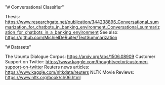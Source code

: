 "# Conversational Classifier" 

Thesis: https://www.researchgate.net/publication/344238896_Conversational_summarization_for_chatbots_in_banking_environment_Conversational_summarization_for_chatbots_in_a_banking_environment
See also: https://github.com/MichielDeRuiter/TextSummarization

"# Datasets"

The Ubuntu Dialogue Corpus: https://arxiv.org/abs/1506.08909
Customer Support on Twitter: https://www.kaggle.com/thoughtvector/customer-support-on-twitter
Reuters news articles: https://www.kaggle.com/nltkdata/reuters
NLTK Movie Reviews: https://www.nltk.org/book/ch06.html